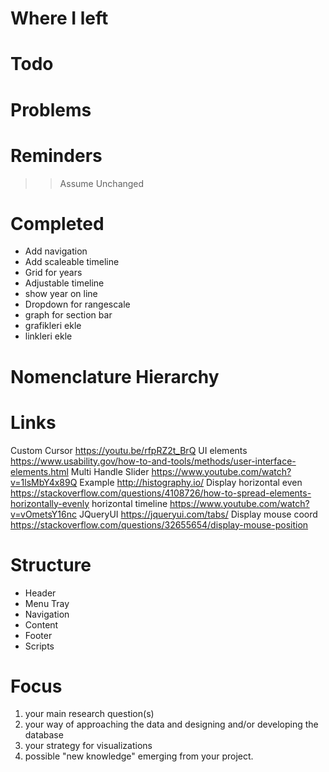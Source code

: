 # Where I left

# Todo

# Problems

# Reminders

>> Assume Unchanged

# Completed
- Add navigation
- Add scaleable timeline
- Grid for years
- Adjustable timeline
- show year on line
- Dropdown for rangescale
- graph for <category> section bar
- grafikleri ekle
- linkleri ekle

# Nomenclature Hierarchy

# Links
Custom Cursor
https://youtu.be/rfpRZ2t_BrQ
UI elements
https://www.usability.gov/how-to-and-tools/methods/user-interface-elements.html
Multi Handle Slider
https://www.youtube.com/watch?v=1lsMbY4x89Q
Example
http://histography.io/
Display horizontal even
https://stackoverflow.com/questions/4108726/how-to-spread-elements-horizontally-evenly
horizontal timeline
https://www.youtube.com/watch?v=vOmetsY16nc
JQueryUI
https://jqueryui.com/tabs/
Display mouse coord
https://stackoverflow.com/questions/32655654/display-mouse-position


# Structure

- Header
- Menu Tray
- Navigation
- Content
- Footer
- Scripts

# Focus
1. your main research question(s)  
2. your way of approaching the data and designing and/or developing the database  
3. your strategy for visualizations  
4. possible "new knowledge" emerging from your project.  